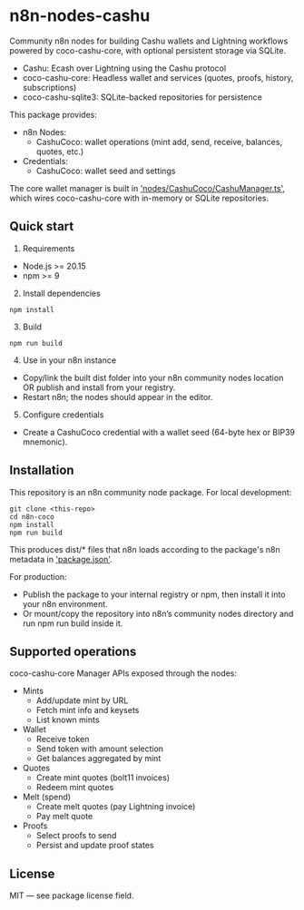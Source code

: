 # n8n-nodes-cashu

Community n8n nodes for building Cashu wallets and Lightning workflows powered by coco-cashu-core, with optional persistent storage via SQLite.

- Cashu: Ecash over Lightning using the Cashu protocol
- coco-cashu-core: Headless wallet and services (quotes, proofs, history, subscriptions)
- coco-cashu-sqlite3: SQLite-backed repositories for persistence

This package provides:

- n8n Nodes:
  - CashuCoco: wallet operations (mint add, send, receive, balances, quotes, etc.)
- Credentials:
  - CashuCoco: wallet seed and settings

The core wallet manager is built in ['nodes/CashuCoco/CashuManager.ts'](nodes/CashuCoco/CashuManager.ts), which wires coco-cashu-core with in-memory or SQLite repositories.

## Quick start

1. Requirements

- Node.js >= 20.15
- npm >= 9

2. Install dependencies

```
npm install
```

3. Build

```
npm run build
```

4. Use in your n8n instance

- Copy/link the built dist folder into your n8n community nodes location OR publish and install from your registry.
- Restart n8n; the nodes should appear in the editor.

5. Configure credentials

- Create a CashuCoco credential with a wallet seed (64-byte hex or BIP39 mnemonic).

## Installation

This repository is an n8n community node package. For local development:

```
git clone <this-repo>
cd n8n-coco
npm install
npm run build

```

This produces dist/\* files that n8n loads according to the package's n8n metadata in ['package.json'](package.json:37-46).

For production:

- Publish the package to your internal registry or npm, then install it into your n8n environment.
- Or mount/copy the repository into n8n’s community nodes directory and run npm run build inside it.

## Supported operations

coco-cashu-core Manager APIs exposed through the nodes:

- Mints
  - Add/update mint by URL
  - Fetch mint info and keysets
  - List known mints
- Wallet
  - Receive token
  - Send token with amount selection
  - Get balances aggregated by mint
- Quotes
  - Create mint quotes (bolt11 invoices)
  - Redeem mint quotes
- Melt (spend)
  - Create melt quotes (pay Lightning invoice)
  - Pay melt quote
- Proofs
  - Select proofs to send
  - Persist and update proof states

## License

MIT — see package license field.
